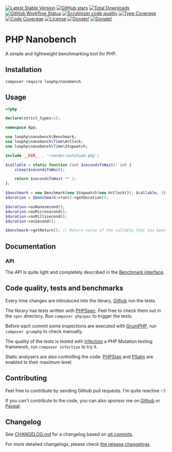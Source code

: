 [![Latest Stable Version][latest stable version]][packagist]
[![GitHub stars][github stars]][packagist]
[![Total Downloads][total downloads]][packagist]
[![GitHub Workflow Status][github workflow status]][github actions]
[![Scrutinizer code quality][code quality]][code quality link]
[![Type Coverage][type coverage]][sheperd type coverage]
[![Code Coverage][code coverage]][code quality link]
[![License][license]][packagist] [![Donate!][donate github]][github sponsor]
[![Donate!][donate paypal]][paypal sponsor]

# PHP Nanobench

A simple and lightweight benchmarking tool for PHP.

## Installation

`composer require loophp/nanobench`

## Usage

```php
<?php

declare(strict_types=1);

namespace App;

use loophp\nanobench\Benchmark;
use loophp\nanobench\Time\HrClock;
use loophp\nanobench\Time\Stopwatch;

include __DIR__ . '/vendor/autoload.php';

$callable = static function (int $secondsToWait): int {
    sleep($secondsToWait);

    return $secondsToWait ** 2;
};

$benchmark = new Benchmark(new Stopwatch(new HrClock()), $callable, 3);
$duration = $benchmark->run()->getDuration();

$duration->asNanosecond();
$duration->asMicrosecond();
$duration->asMillisecond();
$duration->asSecond();

$benchmark->getReturn(); // Return value of the callable that has been benchmarked
```

## Documentation

### API

The API is quite light and completely described in the [Benchmark
interface][benchmark interface].

## Code quality, tests and benchmarks

Every time changes are introduced into the library, [Github][github actions] run
the tests.

The library has tests written with [PHPSpec][phpspec]. Feel free to check them
out in the `spec` directory. Run `composer phpspec` to trigger the tests.

Before each commit some inspections are executed with [GrumPHP][grumphp], run
`composer grumphp` to check manually.

The quality of the tests is tested with [Infection][infection] a PHP Mutation
testing framework, run `composer infection` to try it.

Static analysers are also controlling the code. [PHPStan][phpstan] and
[PSalm][psalm] are enabled to their maximum level.

## Contributing

Feel free to contribute by sending Github pull requests. I'm quite reactive :-)

If you can't contribute to the code, you can also sponsor me on
[Github][github sponsor] or [Paypal][paypal sponsor].

## Changelog

See [CHANGELOG.md][changelog-md] for a changelog based on [git
commits][git-commits].

For more detailed changelogs, please check [the release
changelogs][changelog-releases].

[latest stable version]:
  https://img.shields.io/packagist/v/loophp/nanobench.svg?style=flat-square
[packagist]: https://packagist.org/packages/loophp/nanobench
[github stars]:
  https://img.shields.io/github/stars/loophp/nanobench.svg?style=flat-square
[total downloads]:
  https://img.shields.io/packagist/dt/loophp/nanobench.svg?style=flat-square
[github workflow status]:
  https://img.shields.io/github/workflow/status/loophp/nanobench/Continuous%20Integration?style=flat-square
[github actions]: https://github.com/loophp/nanobench/actions
[code quality]:
  https://img.shields.io/scrutinizer/quality/g/loophp/nanobench/master.svg?style=flat-square
[code quality link]:
  https://scrutinizer-ci.com/g/loophp/nanobench/?branch=master
[type coverage]: https://shepherd.dev/github/loophp/nanobench/coverage.svg
[sheperd type coverage]: https://shepherd.dev/github/loophp/nanobench
[code coverage]:
  https://img.shields.io/scrutinizer/coverage/g/loophp/nanobench/master.svg?style=flat-square
[code quality link]:
  https://img.shields.io/scrutinizer/quality/g/loophp/nanobench/master.svg?style=flat-square
[license]:
  https://img.shields.io/packagist/l/loophp/nanobench.svg?style=flat-square
[donate github]:
  https://img.shields.io/badge/Sponsor-Github-brightgreen.svg?style=flat-square
[github sponsor]: https://github.com/sponsors/drupol
[donate paypal]:
  https://img.shields.io/badge/Sponsor-Paypal-brightgreen.svg?style=flat-square
[paypal sponsor]: https://www.paypal.me/drupol
[phpspec]: http://www.phpspec.net/
[grumphp]: https://github.com/phpro/grumphp
[infection]: https://github.com/infection/infection
[phpstan]: https://github.com/phpstan/phpstan
[psalm]: https://github.com/vimeo/psalm
[changelog-md]: https://github.com/loophp/nanobench/blob/master/CHANGELOG.md
[git-commits]: https://github.com/loophp/nanobench/commits/master
[changelog-releases]: https://github.com/loophp/nanobench/releases
[phpunit php-timer]: https://github.com/phpunit/php-timer
[benchmark interface]:
  https://github.com/loophp/nanobench/blob/master/src/BenchmarkInterface.php
